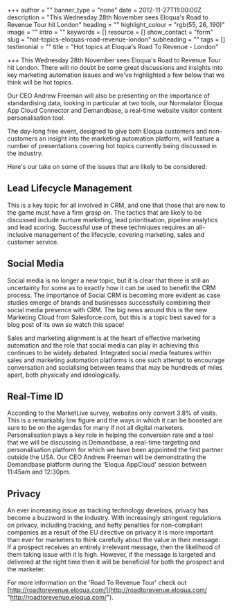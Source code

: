+++
author = ""
banner_type = "none"
date = 2012-11-27T11:00:00Z
description = "This Wednesday 28th November sees Eloqua's Road to Revenue Tour hit London"
heading = ""
highlight_colour = "rgb(55, 26, 190)"
image = ""
intro = ""
keywords = []
resource = []
show_contact = "form"
slug = "hot-topics-eloquas-road-revenue-london"
subheading = ""
tags = []
testimonial = ""
title = "Hot topics at Eloqua's Road To Revenue - London"

+++
This Wednesday 28th November sees Eloqua's Road to Revenue Tour hit London. There will no doubt be some great discussions and insights into key marketing automation issues and we've highlighted a few below that we think will be hot topics.

Our CEO Andrew Freeman will also be presenting on the importance of standardising data, looking in particular at two tools, our Normalator Eloqua App Cloud Connector and Demandbase, a real-time website visitor content personalisation tool.

The day-long free event, designed to give both Eloqua customers and non-customers an insight into the marketing automation platform, will feature a number of presentations covering hot topics currently being discussed in the industry.

Here's our take on some of the issues that are likely to be considered:

## Lead Lifecycle Management

This is a key topic for all involved in CRM, and one that those that are new to the game must have a firm grasp on. The tactics that are likely to be discussed include nurture marketing, lead prioritisation, pipeline analytics and lead scoring. Successful use of these techniques requires an all-inclusive management of the lifecycle, covering marketing, sales and customer service.

## Social Media

Social media is no longer a new topic, but it is clear that there is still an uncertainty for some as to exactly how it can be used to benefit the CRM process. The importance of Social CRM is becoming more evident as case studies emerge of brands and businesses successfully combining their social media presence with CRM. The big news around this is the new Marketing Cloud from Salesforce.com, but this is a topic best saved for a blog post of its own so watch this space!

Sales and marketing alignment is at the heart of effective marketing automation and the role that social media can play in achieving this continues to be widely debated. Integrated social media features within sales and marketing automation platforms is one such attempt to encourage conversation and socialising between teams that may be hundreds of miles apart, both physically and ideologically.

## Real-Time ID

According to the MarketLive survey, websites only convert 3.8% of visits. This is a remarkably low figure and the ways in which it can be boosted are sure to be on the agendas for many if not all digital marketers. Personalisation plays a key role in helping the conversion rate and a tool that we will be discussing is Demandbase, a real-time targeting and personalisation platform for which we have been appointed the first partner outside the USA. Our CEO Andrew Freeman will be demonstrating the Demandbase platform during the 'Eloqua AppCloud' session between 11:45am and 12:30pm.

## Privacy

An ever increasing issue as tracking technology develops, privacy has become a buzzword in the industry. With increasingly stringent regulations on privacy, including tracking, and hefty penalties for non-compliant companies as a result of the EU directive on privacy it is more important than ever for marketers to think carefully about the value in their message. If a prospect receives an entirely irrelevant message, then the likelihood of them taking issue with it is high. However, if the message is targeted and delivered at the right time then it will be beneficial for both the prospect and the marketer.

For more information on the 'Road To Revenue Tour' check out [http://roadtorevenue.eloqua.com/](http://roadtorevenue.eloqua.com/ "http://roadtorevenue.eloqua.com/").